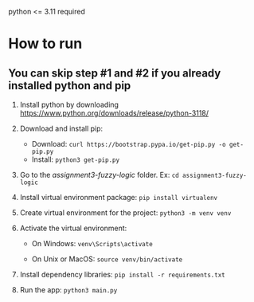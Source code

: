 python <= 3.11 required

# How to run
## You can skip step #1 and #2 if you already installed python and pip 
1) Install python by downloading https://www.python.org/downloads/release/python-3118/ 
2) Download and install pip:
   - Download: `curl https://bootstrap.pypa.io/get-pip.py -o get-pip.py`
   - Install: `python3 get-pip.py`
3) Go to the _assignment3-fuzzy-logic_ folder. Ex: `cd assignment3-fuzzy-logic`
4) Install virtual environment package: `pip install virtualenv`
5) Create virtual environment for the project: `python3 -m venv venv `
6) Activate the virtual environment:

    - On Windows: `venv\Scripts\activate`
   
    - On Unix or MacOS: `source venv/bin/activate`

7) Install dependency libraries: `pip install -r requirements.txt`
8) Run the app: `python3 main.py`
